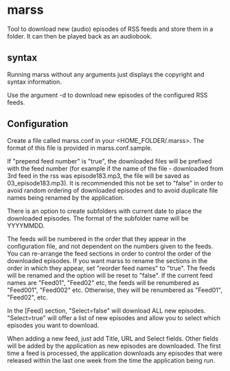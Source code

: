 # marss
Tool to download new (audio) episodes of RSS feeds and store them in a folder. It can then be played back as an audiobook.

## syntax

Running marss without any arguments just displays the copyright and syntax information.

Use the argument -d to download new episodes of the configured RSS feeds.


## Configuration

Create a file called marss.conf in your <HOME_FOLDER/.marss>. The format of this file is provided in marss.conf.sample.

If "prepend feed number" is "true", the downloaded files will be prefixed with the feed number (for example if the name of the file - downloaded from 3rd feed in the rss was episode183.mp3, the file will be saved as 03_episode183.mp3). It is recommended this not be set to "false" in order to avoid random ordering of downloaded episodes and to avoid duplicate file names being renamed by the application.

There is an option to create subfolders with current date to place the downloaded episodes. The format of the subfolder name will be YYYYMMDD.

The feeds will be numbered in the order that they appear in the configuration file, and not dependent on the numbers given to the feeds. You can re-arrange the feed sections in order to control the order of the downloaded episodes. If you want marss to rename the sections in the order in which they appear, set "reorder feed names" to "true". The feeds will be renamed and the option will be reset to "false". If the current feed names are "Feed01", "Feed02" etc, the feeds will be renumbered as "Feed001", "Feed002" etc. Otherwise, they will be renumbered as "Feed01", "Feed02", etc.

In the [Feed] section, "Select=false" will download ALL new episodes. "Select=true" will offer a list of new episodes and allow you to select which episodes you want to download.

When adding a new feed, just add Title, URL and Select fields. Other fields will be added by the application as new episodes are downloaded. The first time a feed is processed, the application downloads any episodes that were released within the last one week from the time the application being run.
